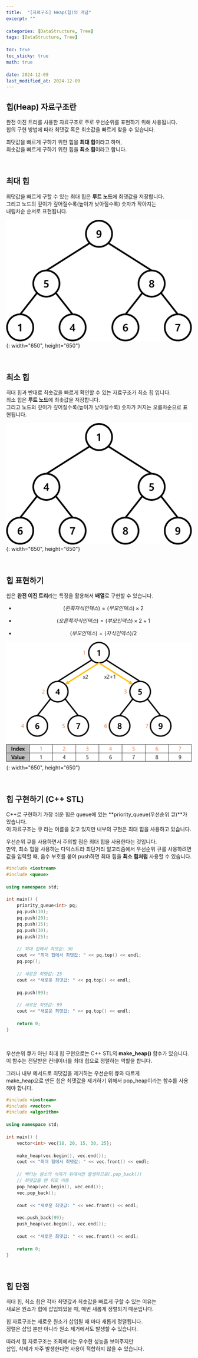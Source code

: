 ```yaml
---
title:  "[자료구조] Heap(힙)의 개념"
excerpt: ""

categories: [DataStructure, Tree]
tags: [DataStructure, Tree]

toc: true
toc_sticky: true
math: true
 
date: 2024-12-09
last_modified_at: 2024-12-09
---
```


## 힙(Heap) 자료구조란

완전 이진 트리를 사용한 자료구조로 주로 우선순위를 표현하기 위해 사용됩니다.  
힙의 구현 방법에 따라 최댓값 혹은 최솟값을 빠르게 찾을 수 있습니다.  

최댓값을 빠르게 구하기 위한 힙을 **최대 힙**이라고 하며,  
최솟값을 빠르게 구하기 위한 힙을 **최소 힙**이라고 합니다.  

<br/>

## 최대 힙

최댓값을 빠르게 구할 수 있는 최대 힙은 **루트 노드**에 최댓값을 저장합니다.  
그리고 노드의 깊이가 깊어질수록(높이가 낮아질수록) 숫자가 작아지는  
내림차순 순서로 표현됩니다.  

![MaxHeap](/assets/img/Algorithm/MaxHeap.png){: width="650", height="650"}  

<br/>

## 최소 힙

최대 힙과 반대로 최솟값을 빠르게 확인할 수 있는 자료구조가 최소 힙 입니다.  
최소 힙은 **루트 노드**에 최솟값을 저장합니다.  
그리고 노드의 깊이가 깊어질수록(높이가 낮아질수록) 숫자가 커지는 오름차순으로 표현됩니다.  

![MinHeap](/assets/img/Algorithm/MinHeap.png){: width="650", height="650"}  

<br/>

## 힙 표현하기

힙은 **완전 이진 트리**라는 특징을 활용해서 **배열**로 구현할 수 있습니다.  

* $$(왼쪽 자식 인덱스) = (부모 인덱스) \times 2$$  

* $$(오른쪽 자식 인덱스) = (부모 인덱스) \times 2 + 1$$  

* $$(부모 인덱스) = (자식 인덱스) / 2$$  

![Heap구현](/assets/img/Algorithm/Heap구현.png){: width="650", height="650"}  

<br/>

## 힙 구현하기 (C++ STL)

C++로 구현하기 가장 쉬운 힙은 queue에 있는 **priority_queue(우선순위 큐)**가 있습니다.  
이 자료구조는 큐 라는 이름을 갖고 있지만 내부의 구현은 최대 힙을 사용하고 있습니다.  

우선순위 큐를 사용하면서 주의할 점은 최대 힙을 사용한다는 것입니다.  
만약, 최소 힙을 사용하는 다익스트라 최단거리 알고리즘에서 우선순위 큐를 사용하려면  
값을 입력할 때, 음수 부호를 붙여 push하면 최대 힙을 **최소 힙처럼** 사용할 수 있습니다.  

```c++
#include <iostream>
#include <queue>

using namespace std;

int main() {
    priority_queue<int> pq;
    pq.push(10);
    pq.push(20);
    pq.push(15);
    pq.push(30);
    pq.push(25);

    // 최대 힙에서 최댓값: 30
    cout << "최대 힙에서 최댓값: " << pq.top() << endl;
    pq.pop();

    // 새로운 최댓값: 25
    cout << "새로운 최댓값: " << pq.top() << endl;

    pq.push(99);

    // 새로운 최댓값: 99
    cout << "새로운 최댓값: " << pq.top() << endl;

    return 0;
}
```

<br/>

우선순위 큐가 아닌 최대 힙 구현으로는 C++ STL의 **make_heap()** 함수가 있습니다.  
이 함수는 전달받은 컨테이너를 최대 힙으로 정렬하는 역할을 합니다.  

그러나 내부 메서드로 최댓값을 제거하는 우선순위 큐와 다르게  
make_heap으로 만든 힙은 최댓값을 제거하기 위해서 pop_heap이라는 함수를 사용해야 합니다.  

```c++
#include <iostream>
#include <vector>
#include <algorithm>

using namespace std;

int main() {
    vector<int> vec{10, 20, 15, 30, 25};

    make_heap(vec.begin(), vec.end());
    cout << "최대 힙에서 최댓값: " << vec.front() << endl;

    // 벡터는 원소의 삭제가 뒤에서만 발생하므로(.pop_back())
    // 최댓값을 맨 뒤로 이동
    pop_heap(vec.begin(), vec.end());
    vec.pop_back();

    cout << "새로운 최댓값: " << vec.front() << endl;

    vec.push_back(99);
    push_heap(vec.begin(), vec.end());

    cout << "새로운 최댓값: " << vec.front() << endl;

    return 0;
}
```

<br/>

## 힙 단점

최대 힙, 최소 힙은 각자 최댓값과 최솟값을 빠르게 구할 수 있는 이유는  
새로운 원소가 힙에 삽입되었을 때, 매번 새롭게 정렬되기 때문입니다.  

힙 자료구조는 새로운 원소가 삽입될 때 마다 새롭게 정렬됩니다.  
정렬은 삽입 뿐만 아니라 원소 제거에서도 발생할 수 있습니다.  

따라서 힙 자료구조는 조회에서는 우수한 성능을 보여주지만  
삽입, 삭제가 자주 발생한다면 사용이 적합하지 않을 수 있습니다.  

<br/>